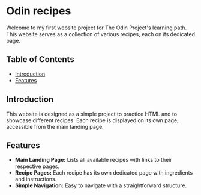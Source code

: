 # Odin recipes

Welcome to my first website project for The Odin Project's learning path. This website serves as a collection of various recipes, each on its dedicated page.

## Table of Contents

- [Introduction](#introduction)
- [Features](#features)

## Introduction

This website is designed as a simple project to practice HTML and to showcase different recipes. Each recipe is displayed on its own page, accessible from the main landing page.

## Features

- **Main Landing Page:** Lists all available recipes with links to their respective pages.
- **Recipe Pages:** Each recipe has its own dedicated page with ingredients and instructions.
- **Simple Navigation:** Easy to navigate with a straightforward structure.
